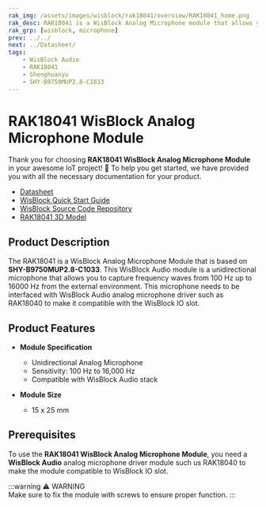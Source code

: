```yaml
---
rak_img: /assets/images/wisblock/rak18041/overview/RAK18041_home.png
rak_desc: RAK18041 is a WisBlock Analog Microphone module that allows you to detect sound waves from the external environment.
rak_grp: [wisblock, microphone]
prev: ../../
next: ../Datasheet/
tags:
    - WisBlock Audio
    - RAK18041
    - Shenghuanyu
    - SHY-B9750MUP2.8-C1033
---
```


# RAK18041 WisBlock Analog Microphone Module

Thank you for choosing **RAK18041 WisBlock Analog Microphone Module** in your awesome IoT project! 🎉 To help you get started, we have provided you with all the necessary documentation for your product.

* [Datasheet](../Datasheet/)
* <a href="../../Quickstart/" target="_blank">WisBlock Quick Start Guide</a>
* [WisBlock Source Code Repository](https://github.com/RAKWireless/WisBlock/)
* [RAK18041 3D Model](https://downloads.rakwireless.com/3D_File/WisBlock/3D_RAK18041.step)

## Product Description

The RAK18041 is a WisBlock Analog Microphone Module that is based on **SHY-B9750MUP2.8-C1033**. This WisBlock Audio module is a unidirectional microphone that allows you to capture frequency waves from 100&nbsp;Hz up to 16000&nbsp;Hz from the external environment. This microphone needs to be interfaced with WisBlock Audio analog microphone driver such as RAK18040 to make it compatible with the WisBlock IO slot.
## Product Features  

* **Module Specification**
    * Unidirectional Analog Microphone
    * Sensitivity: 100&nbsp;Hz to 16,000&nbsp;Hz
    * Compatible with WisBlock Audio stack

* **Module Size**
    * 15 x 25&nbsp;mm

## Prerequisites  

To use the **RAK18041 WisBlock Analog Microphone Module**, you need a **WisBlock Audio** analog microphone driver module such us RAK18040 to make the module compatible to WisBlock IO slot.


:::warning ⚠️ WARNING    
Make sure to fix the module with screws to ensure proper function.
:::

